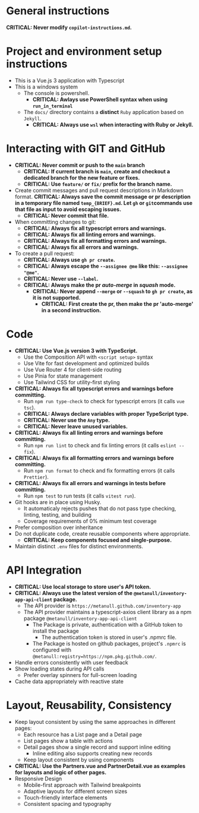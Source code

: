 # General instructions

**CRITICAL: Never modify `copilot-instructions.md`.**

# Project and environment setup instructions

- This is a Vue.js 3 application with Typescript
- This is a windows system
  - The console is powershell.
    - **CRITICAL: Awlays use PowerShell syntax when using `run_in_terminal`**
  - The `docs/` directory contains a **distinct** `Ruby` application based on `Jekyll`.
    - **CRITICAL: Always use `wsl` when interacting with Ruby or Jekyll.**

# Interacting with GIT and GitHub

- **CRITICAL: Never commit or push to the `main` branch**
  - **CRITICAL: If current branch is `main`, create and checkout a dedicated branch for the new feature or fixes.**
  - **CRITICAL: Use `feature/` or `fix/` prefix for the branch name.**
- Create commit messages and pull request descriptions in Markdown format.
   **CRITICAL: Always save the commit message or pr description in a temporary file named `temp_{BRIEF}.md`. Let `gh` or `git`commands use that file as input to avoid escaping issues.**
   - **CRITICAL: Never commit that file.**
- When committing changes to git:
  - **CRITICAL: Always fix all typescript errors and warnings.**
  - **CRITICAL: Always fix all linting errors and warnings.**
  - **CRITICAL: Always fix all formatting errors and warnings.**
  - **CRITICAL: Always fix all errors and warnings.**
- To create a pull request:
  - **CRITICAL: Always use `gh pr create`.**
  - **CRITICAL: Always escape the `--assignee @me` like this: `--assignee "@me"`.**
  - **CRITICAL: Never use `--label`.**
  - **CRITICAL: Always make the pr _auto-merge_ in _squash_ mode.**
    - **CRITICAL: Never append `--merge` or `--squash` to `gh pr create`, as it is not supported.**
      - **CRITICAL: First create the pr, then make the pr 'auto-merge' in a second instruction.**

# Code

- **CRITICAL: Use Vue.js version 3 with TypeScript.**
  - Use the Composition API with `<script setup>` syntax
  - Use Vite for fast development and optimized builds
  - Use Vue Router 4 for client-side routing
  - Use Pinia for state management
  - Use Tailwind CSS for utility-first styling
- **CRITICAL: Always fix all typescript errors and warnings before committing.**
  - Run `npm run type-check` to check for typescript errors (it calls `vue tsc`).
  - **CRITICAL: Always declare variables with proper TypeScript type.**
  - **CRITICAL: Never use the `Any` type.**
  - **CRITICAL: Never leave unused variables.**
- **CRITICAL: Always fix all linting errors and warnings before committing.**
  - Run `npm run lint` to check and fix linting errors (it calls `eslint --fix`).
- **CRITICAL: Always fix all formatting errors and warnings before committing.**
  - Run `npm run format` to check and fix formatting errors (it calls `Prettier`).
- **CRITICAL: Always fix all errors and warnings in tests before committing.**
  - Run `npm test` to run tests (it calls `vitest run`).
- Git hooks are in place using Husky.
  - It automaticaly rejects pushes that do not pass type checking, linting, testing, and building
  - Coverage requirements of 0% minimum test coverage
- Prefer composition over inheritance
- Do not duplicate code, create reusable components where appropriate.
  - **CRITICAL: Keep components focused and single-purpose.**
- Maintain distinct `.env` files for distinct environments.

# API Integration

- **CRITICAL: Use local storage to store user's API token.**
- **CRITICAL: Always use the latest version of the `@metanull/inventory-app-api-client` package.**
  - The API provider is `https://metanull.github.com/inventory-app`
  - The API provider maintains a typescript-axios client library as a npm package `@metanull/inventory-app-api-client`
      - The Package is private, authentication with a GitHub token to install the package
        - The authentication token is stored in user's .npmrc file.
      - The Package is hosted on github packages, project's `.npmrc` is configured with `@metanull:registry=https://npm.pkg.github.com/`.
- Handle errors consistently with user feedback
- Show loading states during API calls
  - Prefer overlay spinners for full-screen loading
- Cache data appropriately with reactive state

# Layout, Reusability, Consistency

- Keep layout consistent by using the same approaches in different pages:
  - Each resource has a List page and a Detail page
  - List pages show a table with actions
  - Detail pages show a single record and support inline editing
    - Inline editing also supports creating new records
  - Keep layout consistent by using components
- **CRITICAL: Use the Partners.vue and PartnerDetail.vue as examples for layouts and logic of other pages.**
- Responsive Design
  - Mobile-first approach with Tailwind breakpoints
  - Adaptive layouts for different screen sizes
  - Touch-friendly interface elements
  - Consistent spacing and typography
